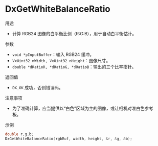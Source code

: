 # DxGetWhiteBalanceRatio

用途
- 计算 RGB24 图像的白平衡比例（R:G:B），用于自动白平衡估计。

参数
- `void *pInputBuffer`：输入 RGB24 缓冲。
- `VxUint32 nWidth, VxUint32 nHeight`：图像尺寸。
- `double *dRatioR, *dRatioG, *dRatioB`：输出的三个比率指针。

返回值
- `DX_OK` 成功，否则错误码。

注意事项
- 为了准确计算，应当提供以“白色”区域为主的图像，或让相机对准白色参考板。

示例
```c
double r,g,b;
DxGetWhiteBalanceRatio(rgbBuf, width, height, &r, &g, &b);
```